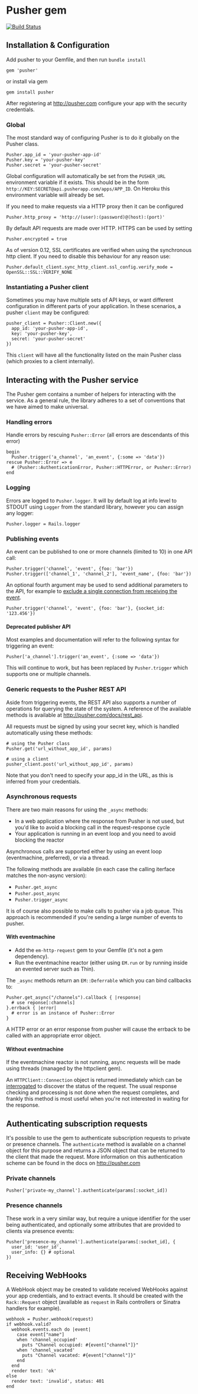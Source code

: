 Pusher gem
==========

[![Build Status](https://secure.travis-ci.org/pusher/pusher-gem.svg?branch=master)](http://travis-ci.org/pusher/pusher-gem)

## Installation & Configuration

Add pusher to your Gemfile, and then run `bundle install`

    gem 'pusher'

or install via gem

    gem install pusher

After registering at <http://pusher.com> configure your app with the security credentials.

### Global

The most standard way of configuring Pusher is to do it globally on the Pusher class.

    Pusher.app_id = 'your-pusher-app-id'
    Pusher.key = 'your-pusher-key'
    Pusher.secret = 'your-pusher-secret'

Global configuration will automatically be set from the `PUSHER_URL` environment variable if it exists. This should be in the form  `http://KEY:SECRET@api.pusherapp.com/apps/APP_ID`. On Heroku this environment variable will already be set.

If you need to make requests via a HTTP proxy then it can be configured

    Pusher.http_proxy = 'http://(user):(password)@(host):(port)'

By default API requests are made over HTTP. HTTPS can be used by setting

    Pusher.encrypted = true

As of version 0.12, SSL certificates are verified when using the synchronous http client. If you need to disable this behaviour for any reason use:

    Pusher.default_client.sync_http_client.ssl_config.verify_mode = OpenSSL::SSL::VERIFY_NONE

### Instantiating a Pusher client

Sometimes you may have multiple sets of API keys, or want different configuration in different parts of your application. In these scenarios, a pusher `client` may be configured:

    pusher_client = Pusher::Client.new({
      app_id: 'your-pusher-app-id',
      key: 'your-pusher-key',
      secret: 'your-pusher-secret'
    })

This `client` will have all the functionality listed on the main Pusher class (which proxies to a client internally).



## Interacting with the Pusher service

The Pusher gem contains a number of helpers for interacting with the service. As a general rule, the library adheres to a set of conventions that we have aimed to make universal.

### Handling errors

Handle errors by rescuing `Pusher::Error` (all errors are descendants of this error)

    begin
      Pusher.trigger('a_channel', 'an_event', {:some => 'data'})
    rescue Pusher::Error => e
      # (Pusher::AuthenticationError, Pusher::HTTPError, or Pusher::Error)
    end

### Logging

Errors are logged to `Pusher.logger`. It will by default log at info level to STDOUT using `Logger` from the standard library, however you can assign any logger:

    Pusher.logger = Rails.logger

### Publishing events

An event can be published to one or more channels (limited to 10) in one API call:

    Pusher.trigger('channel', 'event', {foo: 'bar'})
    Pusher.trigger(['channel_1', 'channel_2'], 'event_name', {foo: 'bar'})

An optional fourth argument may be used to send additional parameters to the API, for example to [exclude a single connection from receiving the event](http://pusher.com/docs/publisher_api_guide/publisher_excluding_recipients).

    Pusher.trigger('channel', 'event', {foo: 'bar'}, {socket_id: '123.456'})

#### Deprecated publisher API

Most examples and documentation will refer to the following syntax for triggering an event:

    Pusher['a_channel'].trigger('an_event', {:some => 'data'})

This will continue to work, but has been replaced by `Pusher.trigger` which supports one or multiple channels.

### Generic requests to the Pusher REST API

Aside from triggering events, the REST API also supports a number of operations for querying the state of the system. A reference of the available methods is available at <http://pusher.com/docs/rest_api>.

All requests must be signed by using your secret key, which is handled automatically using these methods:

    # using the Pusher class
    Pusher.get('url_without_app_id', params)

    # using a client
    pusher_client.post('url_without_app_id', params)

Note that you don't need to specify your app_id in the URL, as this is inferred from your credentials.

### Asynchronous requests

There are two main reasons for using the `_async` methods:

* In a web application where the response from Pusher is not used, but you'd like to avoid a blocking call in the request-response cycle
* Your application is running in an event loop and you need to avoid blocking the reactor

Asynchronous calls are supported either by using an event loop (eventmachine, preferred), or via a thread.

The following methods are available (in each case the calling iterface matches the non-async version):

* `Pusher.get_async`
* `Pusher.post_async`
* `Pusher.trigger_async`

It is of course also possible to make calls to pusher via a job queue. This approach is recommended if you're sending a large number of events to pusher.

#### With eventmachine

* Add the `em-http-request` gem to your Gemfile (it's not a gem dependency).
* Run the eventmachine reactor (either using `EM.run` or by running inside an evented server such as Thin).

The `_async` methods return an `EM::Deferrable` which you can bind callbacks to:

    Pusher.get_async("/channels").callback { |response|
      # use reponse[:channels]
    }.errback { |error|
      # error is an instance of Pusher::Error
    }

A HTTP error or an error response from pusher will cause the errback to be called with an appropriate error object.

#### Without eventmachine

If the eventmachine reactor is not running, async requests will be made using threads (managed by the httpclient gem).

An `HTTPClient::Connection` object is returned immediately which can be [interrogated](http://rubydoc.info/gems/httpclient/HTTPClient/Connection) to discover the status of the request. The usual response checking and processing is not done when the request completes, and frankly this method is most useful when you're not interested in waiting for the response.


## Authenticating subscription requests

It's possible to use the gem to authenticate subscription requests to private or presence channels. The `authenticate` method is available on a channel object for this purpose and returns a JSON object that can be returned to the client that made the request. More information on this authentication scheme can be found in the docs on <http://pusher.com>

### Private channels

    Pusher['private-my_channel'].authenticate(params[:socket_id])

### Presence channels

These work in a very similar way, but require a unique identifier for the user being authenticated, and optionally some attributes that are provided to clients via presence events:

    Pusher['presence-my_channel'].authenticate(params[:socket_id], {
      user_id: 'user_id',
      user_info: {} # optional
    })



## Receiving WebHooks

A WebHook object may be created to validate received WebHooks against your app credentials, and to extract events. It should be created with the `Rack::Request` object (available as `request` in Rails controllers or Sinatra handlers for example).

    webhook = Pusher.webhook(request)
    if webhook.valid?
      webhook.events.each do |event|
        case event["name"]
        when 'channel_occupied'
          puts "Channel occupied: #{event["channel"]}"
        when 'channel_vacated'
          puts "Channel vacated: #{event["channel"]}"
        end
      end
      render text: 'ok'
    else
      render text: 'invalid', status: 401
    end
